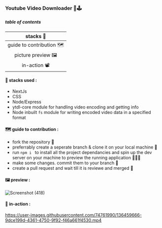 ### Youtube Video Downloader 📸🕹

##### table of contents  
| stacks 🤖| 
| :---: | 
| guide to contribution 🗺 | 
| picture preview 🖼| 
| in-action 📽| 


#### 🤖 stacks used :
- NextJs
- CSS
- Node/Express
- ytdl-core module for handling video encoding and getting info
- Node inbuilt ``` fs ``` module for writing encoded video data in a specified format

#### 🗺 guide to contribution :
- fork the repository 🍴
- preferrably create a seperate branch & clone it on your local machine 🤖
- run ```npm i ``` to install all the project dependancies and spin up the dev server on your machine to preview the running application 🏃‍♂️💨
- make some changes. commit them to your branch 🦕
- create a pull request and wait till it is reviewe and merged 🎠

#### 🖼 preview : 
![Screenshot (418)](https://user-images.githubusercontent.com/74761990/136458647-437dd63e-7304-4690-9171-313877774279.png)

#### 🎥 in-action :
https://user-images.githubusercontent.com/74761990/136459666-9dce199d-4361-4750-9f92-f46a661f4530.mp4

